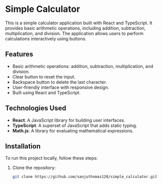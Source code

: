 # Simple Calculator

This is a simple calculator application built with React and TypeScript. It provides basic arithmetic operations, including addition, subtraction, multiplication, and division. The application allows users to perform calculations interactively using buttons.

## Features

- Basic arithmetic operations: addition, subtraction, multiplication, and division.
- Clear button to reset the input.
- Backspace button to delete the last character.
- User-friendly interface with responsive design.
- Built using React and TypeScript.

## Technologies Used

- **React**: A JavaScript library for building user interfaces.
- **TypeScript**: A superset of JavaScript that adds static typing.
- **Math.js**: A library for evaluating mathematical expressions.

## Installation

To run this project locally, follow these steps:

1. Clone the repository:
   ```bash
   git clone https://github.com/sanjuthomas120/simple_calculator.git
